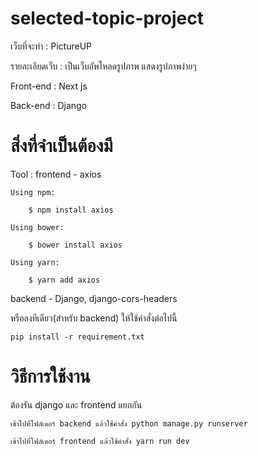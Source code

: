 # selected-topic-project
เว็บที่จะทำ : PictureUP

รายละเอียดเว็บ : เป็นเว็บอัพโหลดรูปภาพ แสดงรูปภาพง่ายๆ

Front-end : Next js

Back-end : Django

# สิ่งที่จำเป็นต้องมี 

Tool :  frontend - axios

	Using npm:

		$ npm install axios

	Using bower:

		$ bower install axios

	Using yarn:

		$ yarn add axios


backend - Django, django-cors-headers

หรือลงทีเดียว(สำหรับ backend) ให้ใช้คำสั่งต่อไปนี้

	
	pip install -r requirement.txt

# วิธีการใช้งาน 
ต้องรัน django และ frontend แยกกัน

	เข้าไปที่โฟล์เดอร์ backend แล้วใช้คำสั่ง python manage.py runserver

	เข้าไปที่โฟล์เดอร์ frontend แล้วใช้คำสั่ง yarn run dev
